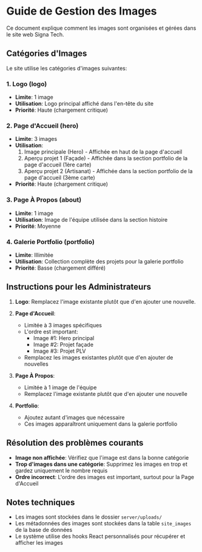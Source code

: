 # Guide de Gestion des Images

Ce document explique comment les images sont organisées et gérées dans le site web Signa Tech.

## Catégories d'Images

Le site utilise les catégories d'images suivantes:

### 1. Logo (logo)
- **Limite**: 1 image
- **Utilisation**: Logo principal affiché dans l'en-tête du site
- **Priorité**: Haute (chargement critique)

### 2. Page d'Accueil (hero)
- **Limite**: 3 images
- **Utilisation**: 
  1. Image principale (Hero) - Affichée en haut de la page d'accueil
  2. Aperçu projet 1 (Façade) - Affichée dans la section portfolio de la page d'accueil (1ère carte)
  3. Aperçu projet 2 (Artisanat) - Affichée dans la section portfolio de la page d'accueil (3ème carte)
- **Priorité**: Haute (chargement critique)

### 3. Page À Propos (about)
- **Limite**: 1 image
- **Utilisation**: Image de l'équipe utilisée dans la section histoire
- **Priorité**: Moyenne

### 4. Galerie Portfolio (portfolio)
- **Limite**: Illimitée
- **Utilisation**: Collection complète des projets pour la galerie portfolio
- **Priorité**: Basse (chargement différé)

## Instructions pour les Administrateurs

1. **Logo**: Remplacez l'image existante plutôt que d'en ajouter une nouvelle.

2. **Page d'Accueil**: 
   - Limitée à 3 images spécifiques
   - L'ordre est important:
     - Image #1: Hero principal
     - Image #2: Projet façade
     - Image #3: Projet PLV
   - Remplacez les images existantes plutôt que d'en ajouter de nouvelles

3. **Page À Propos**:
   - Limitée à 1 image de l'équipe
   - Remplacez l'image existante plutôt que d'en ajouter une nouvelle

4. **Portfolio**:
   - Ajoutez autant d'images que nécessaire
   - Ces images apparaîtront uniquement dans la galerie portfolio

## Résolution des problèmes courants

- **Image non affichée**: Vérifiez que l'image est dans la bonne catégorie
- **Trop d'images dans une catégorie**: Supprimez les images en trop et gardez uniquement le nombre requis
- **Ordre incorrect**: L'ordre des images est important, surtout pour la Page d'Accueil

## Notes techniques

- Les images sont stockées dans le dossier `server/uploads/`
- Les métadonnées des images sont stockées dans la table `site_images` de la base de données
- Le système utilise des hooks React personnalisés pour récupérer et afficher les images
